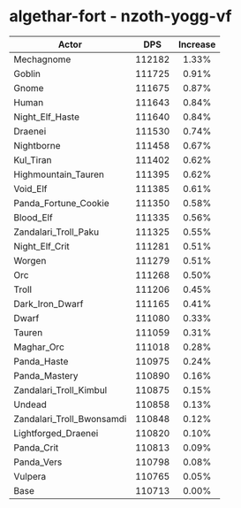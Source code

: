 # algethar-fort - nzoth-yogg-vf
| Actor | DPS | Increase |
|---|:---:|:---:|
|Mechagnome|112182|1.33%|
|Goblin|111725|0.91%|
|Gnome|111675|0.87%|
|Human|111643|0.84%|
|Night_Elf_Haste|111640|0.84%|
|Draenei|111530|0.74%|
|Nightborne|111458|0.67%|
|Kul_Tiran|111402|0.62%|
|Highmountain_Tauren|111395|0.62%|
|Void_Elf|111385|0.61%|
|Panda_Fortune_Cookie|111350|0.58%|
|Blood_Elf|111335|0.56%|
|Zandalari_Troll_Paku|111325|0.55%|
|Night_Elf_Crit|111281|0.51%|
|Worgen|111279|0.51%|
|Orc|111268|0.50%|
|Troll|111206|0.45%|
|Dark_Iron_Dwarf|111165|0.41%|
|Dwarf|111080|0.33%|
|Tauren|111059|0.31%|
|Maghar_Orc|111018|0.28%|
|Panda_Haste|110975|0.24%|
|Panda_Mastery|110890|0.16%|
|Zandalari_Troll_Kimbul|110875|0.15%|
|Undead|110858|0.13%|
|Zandalari_Troll_Bwonsamdi|110848|0.12%|
|Lightforged_Draenei|110820|0.10%|
|Panda_Crit|110813|0.09%|
|Panda_Vers|110798|0.08%|
|Vulpera|110765|0.05%|
|Base|110713|0.00%|
